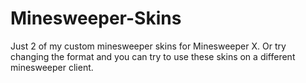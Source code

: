 # Minesweeper-Skins
Just 2 of my custom minesweeper skins for Minesweeper X. Or try changing the format and you can try to use these skins on a different minesweeper client.
